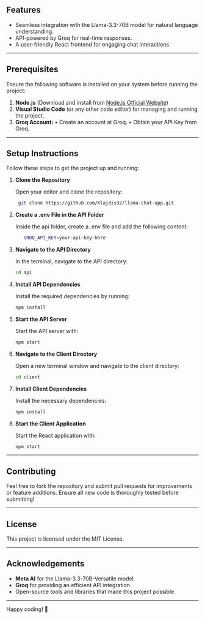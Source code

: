 ## **Features**

- Seamless integration with the Llama-3.3-70B model for natural language understanding.
- API-powered by Groq for real-time responses.
- A user-friendly React frontend for engaging chat interactions.

---

## **Prerequisites**

Ensure the following software is installed on your system before running the project:

1. **Node.js** (Download and install from [Node.js Official Website](https://nodejs.org/))
2. **Visual Studio Code** (or any other code editor) for managing and running the project.
3.	**Groq Account:**
	•	Create an account at Groq.
	•	Obtain your API Key from Groq.

---

## **Setup Instructions**

Follow these steps to get the project up and running:

1. **Clone the Repository**

   Open your editor and clone the repository:
   ```bash
  	git clone https://github.com/Klajdis32/llama-chat-app.git
   ```

2. **Create a .env File in the API Folder**

   Inside the api folder, create a .env file and add the following content:
   ```bash
      GROQ_API_KEY=your-api-key-here
   ```   

3. **Navigate to the API Directory**

   In the terminal, navigate to the API directory:
   ```bash
   cd api
   ```

4. **Install API Dependencies**

   Install the required dependencies by running:
   ```bash
   npm install
   ```

5. **Start the API Server**

   Start the API server with:
   ```bash
   npm start
   ```

6. **Navigate to the Client Directory**

   Open a new terminal window and navigate to the client directory:
   ```bash
   cd client
   ```

7. **Install Client Dependencies**

   Install the necessary dependencies:
   ```bash
   npm install
   ```

8. **Start the Client Application**

   Start the React application with:
   ```bash
   npm start
   ```

---

## **Contributing**

Feel free to fork the repository and submit pull requests for improvements or feature additions. Ensure all new code is thoroughly tested before submitting!

---

## **License**

This project is licensed under the MIT License.

---

## **Acknowledgements**

- **Meta AI** for the Llama-3.3-70B-Versatile model.
- **Groq** for providing an efficient API integration.
- Open-source tools and libraries that made this project possible.

---

Happy coding! 🚀